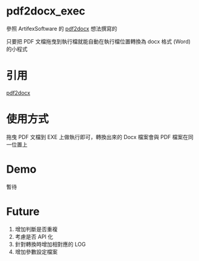 ﻿# pdf2docx_exec
參照 ArtifexSoftware 的 [pdf2docx](https://github.com/ArtifexSoftware/pdf2docx) 想法撰寫的

只要把 PDF 文檔拖曳到執行檔就能自動在執行檔位置轉換為 docx 格式 (Word) 的小程式

# 引用
[pdf2docx](https://github.com/ArtifexSoftware/pdf2docx) 

# 使用方式
拖曳 PDF 文檔到 EXE 上做執行即可，轉換出來的 Docx 檔案會與 PDF 檔案在同一位置上

# Demo
暫待

# Future
1. 增加判斷是否重複
2. 考慮是否 API 化
3. 針對轉換時增加相對應的 LOG
4. 增加參數設定檔案
